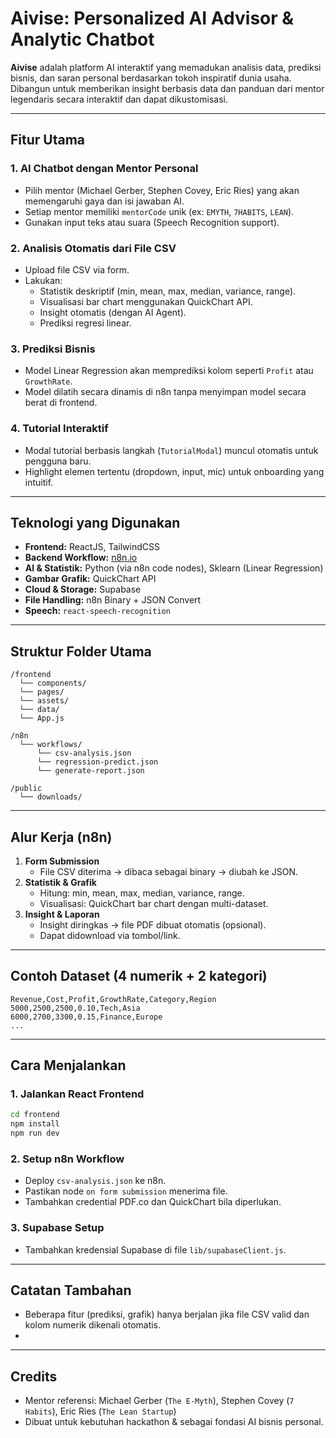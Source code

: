 # Aivise: Personalized AI Advisor & Analytic Chatbot

**Aivise** adalah platform AI interaktif yang memadukan analisis data, prediksi bisnis, dan saran personal berdasarkan tokoh inspiratif dunia usaha. Dibangun untuk memberikan insight berbasis data dan panduan dari mentor legendaris secara interaktif dan dapat dikustomisasi.

---

## Fitur Utama

### 1. AI Chatbot dengan Mentor Personal
- Pilih mentor (Michael Gerber, Stephen Covey, Eric Ries) yang akan memengaruhi gaya dan isi jawaban AI.
- Setiap mentor memiliki `mentorCode` unik (ex: `EMYTH`, `7HABITS`, `LEAN`).
- Gunakan input teks atau suara (Speech Recognition support).

### 2. Analisis Otomatis dari File CSV
- Upload file CSV via form.
- Lakukan:
  - Statistik deskriptif (min, mean, max, median, variance, range).
  - Visualisasi bar chart menggunakan QuickChart API.
  - Insight otomatis (dengan AI Agent).
  - Prediksi regresi linear.

### 3. Prediksi Bisnis
- Model Linear Regression akan memprediksi kolom seperti `Profit` atau `GrowthRate`.
- Model dilatih secara dinamis di n8n tanpa menyimpan model secara berat di frontend.

### 4. Tutorial Interaktif
- Modal tutorial berbasis langkah (`TutorialModal`) muncul otomatis untuk pengguna baru.
- Highlight elemen tertentu (dropdown, input, mic) untuk onboarding yang intuitif.

---

## Teknologi yang Digunakan

- **Frontend:** ReactJS, TailwindCSS
- **Backend Workflow:** [n8n.io](https://n8n.io/)
- **AI & Statistik:** Python (via n8n code nodes), Sklearn (Linear Regression)
- **Gambar Grafik:** QuickChart API
- **Cloud & Storage:** Supabase
- **File Handling:** n8n Binary + JSON Convert
- **Speech:** `react-speech-recognition`

---

## Struktur Folder Utama

```
/frontend
  └── components/
  └── pages/
  └── assets/
  └── data/
  └── App.js

/n8n
  └── workflows/
      └── csv-analysis.json
      └── regression-predict.json
      └── generate-report.json

/public
  └── downloads/
```

---

## Alur Kerja (n8n)

1. **Form Submission**
   - File CSV diterima → dibaca sebagai binary → diubah ke JSON.
2. **Statistik & Grafik**
   - Hitung: min, mean, max, median, variance, range.
   - Visualisasi: QuickChart bar chart dengan multi-dataset.
3. **Insight & Laporan**
   - Insight diringkas → file PDF dibuat otomatis (opsional).
   - Dapat didownload via tombol/link.

---

## Contoh Dataset (4 numerik + 2 kategori)

```csv
Revenue,Cost,Profit,GrowthRate,Category,Region
5000,2500,2500,0.10,Tech,Asia
6000,2700,3300,0.15,Finance,Europe
...
```

---

## Cara Menjalankan

### 1. Jalankan React Frontend

```bash
cd frontend
npm install
npm run dev
```

### 2. Setup n8n Workflow

- Deploy `csv-analysis.json` ke n8n.
- Pastikan node `on form submission` menerima file.
- Tambahkan credential PDF.co dan QuickChart bila diperlukan.

### 3. Supabase Setup

- Tambahkan kredensial Supabase di file `lib/supabaseClient.js`.

---

## Catatan Tambahan

- Beberapa fitur (prediksi, grafik) hanya berjalan jika file CSV valid dan kolom numerik dikenali otomatis.
- 
---

## Credits

- Mentor referensi: Michael Gerber (`The E-Myth`), Stephen Covey (`7 Habits`), Eric Ries (`The Lean Startup`)
- Dibuat untuk kebutuhan hackathon & sebagai fondasi AI bisnis personal.

